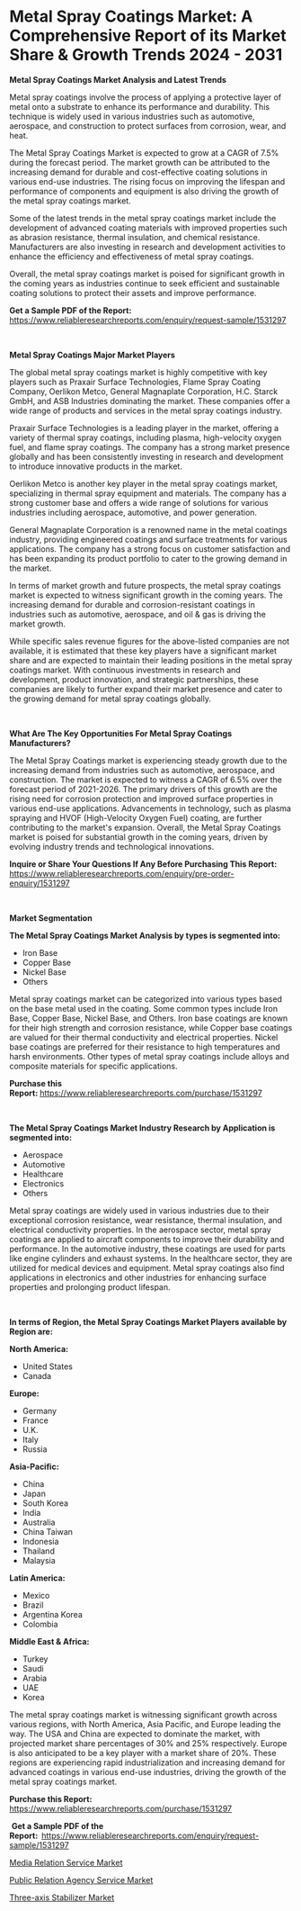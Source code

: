 <p><h1>Metal Spray Coatings Market: A Comprehensive Report of its Market Share & Growth Trends 2024 - 2031</h1></p><p><strong>Metal Spray Coatings Market Analysis and Latest Trends</strong></p>
<p><p>Metal spray coatings involve the process of applying a protective layer of metal onto a substrate to enhance its performance and durability. This technique is widely used in various industries such as automotive, aerospace, and construction to protect surfaces from corrosion, wear, and heat.</p><p>The Metal Spray Coatings Market is expected to grow at a CAGR of 7.5% during the forecast period. The market growth can be attributed to the increasing demand for durable and cost-effective coating solutions in various end-use industries. The rising focus on improving the lifespan and performance of components and equipment is also driving the growth of the metal spray coatings market.</p><p>Some of the latest trends in the metal spray coatings market include the development of advanced coating materials with improved properties such as abrasion resistance, thermal insulation, and chemical resistance. Manufacturers are also investing in research and development activities to enhance the efficiency and effectiveness of metal spray coatings.</p><p>Overall, the metal spray coatings market is poised for significant growth in the coming years as industries continue to seek efficient and sustainable coating solutions to protect their assets and improve performance.</p></p>
<p><strong>Get a Sample PDF of the Report:&nbsp;</strong> <a href="https://www.reliableresearchreports.com/enquiry/request-sample/1531297">https://www.reliableresearchreports.com/enquiry/request-sample/1531297</a></p>
<p>&nbsp;</p>
<p><strong>Metal Spray Coatings Major Market Players</strong></p>
<p><p>The global metal spray coatings market is highly competitive with key players such as Praxair Surface Technologies, Flame Spray Coating Company, Oerlikon Metco, General Magnaplate Corporation, H.C. Starck GmbH, and ASB Industries dominating the market. These companies offer a wide range of products and services in the metal spray coatings industry.</p><p>Praxair Surface Technologies is a leading player in the market, offering a variety of thermal spray coatings, including plasma, high-velocity oxygen fuel, and flame spray coatings. The company has a strong market presence globally and has been consistently investing in research and development to introduce innovative products in the market.</p><p>Oerlikon Metco is another key player in the metal spray coatings market, specializing in thermal spray equipment and materials. The company has a strong customer base and offers a wide range of solutions for various industries including aerospace, automotive, and power generation.</p><p>General Magnaplate Corporation is a renowned name in the metal coatings industry, providing engineered coatings and surface treatments for various applications. The company has a strong focus on customer satisfaction and has been expanding its product portfolio to cater to the growing demand in the market.</p><p>In terms of market growth and future prospects, the metal spray coatings market is expected to witness significant growth in the coming years. The increasing demand for durable and corrosion-resistant coatings in industries such as automotive, aerospace, and oil & gas is driving the market growth.</p><p>While specific sales revenue figures for the above-listed companies are not available, it is estimated that these key players have a significant market share and are expected to maintain their leading positions in the metal spray coatings market. With continuous investments in research and development, product innovation, and strategic partnerships, these companies are likely to further expand their market presence and cater to the growing demand for metal spray coatings globally.</p></p>
<p>&nbsp;</p>
<p><strong>What Are The Key Opportunities For Metal Spray Coatings Manufacturers?</strong></p>
<p><p>The Metal Spray Coatings market is experiencing steady growth due to the increasing demand from industries such as automotive, aerospace, and construction. The market is expected to witness a CAGR of 6.5% over the forecast period of 2021-2026. The primary drivers of this growth are the rising need for corrosion protection and improved surface properties in various end-use applications. Advancements in technology, such as plasma spraying and HVOF (High-Velocity Oxygen Fuel) coating, are further contributing to the market's expansion. Overall, the Metal Spray Coatings market is poised for substantial growth in the coming years, driven by evolving industry trends and technological innovations.</p></p>
<p><strong>Inquire or Share Your Questions If Any Before Purchasing This Report:</strong> <a href="https://www.reliableresearchreports.com/enquiry/pre-order-enquiry/1531297">https://www.reliableresearchreports.com/enquiry/pre-order-enquiry/1531297</a></p>
<p>&nbsp;</p>
<p><strong>Market Segmentation</strong></p>
<p><strong>The Metal Spray Coatings Market Analysis by types is segmented into:</strong></p>
<p><ul><li>Iron Base</li><li>Copper Base</li><li>Nickel Base</li><li>Others</li></ul></p>
<p><p>Metal spray coatings market can be categorized into various types based on the base metal used in the coating. Some common types include Iron Base, Copper Base, Nickel Base, and Others. Iron base coatings are known for their high strength and corrosion resistance, while Copper base coatings are valued for their thermal conductivity and electrical properties. Nickel base coatings are preferred for their resistance to high temperatures and harsh environments. Other types of metal spray coatings include alloys and composite materials for specific applications.</p></p>
<p><strong>Purchase this Report:&nbsp;</strong><a href="https://www.reliableresearchreports.com/purchase/1531297">https://www.reliableresearchreports.com/purchase/1531297</a></p>
<p>&nbsp;</p>
<p><strong>The Metal Spray Coatings Market Industry Research by Application is segmented into:</strong></p>
<p><ul><li>Aerospace</li><li>Automotive</li><li>Healthcare</li><li>Electronics</li><li>Others</li></ul></p>
<p><p>Metal spray coatings are widely used in various industries due to their exceptional corrosion resistance, wear resistance, thermal insulation, and electrical conductivity properties. In the aerospace sector, metal spray coatings are applied to aircraft components to improve their durability and performance. In the automotive industry, these coatings are used for parts like engine cylinders and exhaust systems. In the healthcare sector, they are utilized for medical devices and equipment. Metal spray coatings also find applications in electronics and other industries for enhancing surface properties and prolonging product lifespan.</p></p>
<p>&nbsp;</p>
<p><strong>In terms of Region, the Metal Spray Coatings Market Players available by Region are:</strong></p>
<p>
    <p> <strong> North America: </strong>
        <ul>
            <li>United States</li>
            <li>Canada</li>
        </ul>
        </p> 
    <p> <strong> Europe: </strong>
        <ul>
            <li>Germany</li>
            <li>France</li>
            <li>U.K.</li>
            <li>Italy</li>
            <li>Russia</li>
        </ul>
        </p> 
    <p> <strong> Asia-Pacific: </strong>
        <ul>
            <li>China</li>
            <li>Japan</li>
            <li>South Korea</li>
            <li>India</li>
            <li>Australia</li>
            <li>China Taiwan</li>
            <li>Indonesia</li>
            <li>Thailand</li>
            <li>Malaysia</li>
        </ul>
        </p> 
    <p> <strong> Latin America: </strong>
        <ul>
            <li>Mexico</li>
            <li>Brazil</li>
            <li>Argentina Korea</li>
            <li>Colombia</li>
        </ul>
        </p> 
    <p> <strong> Middle East & Africa: </strong>
        <ul>
            <li>Turkey</li>
            <li>Saudi</li>
            <li>Arabia</li>
            <li>UAE</li>
            <li>Korea</li>
        </ul>
    </p>
    </p>
<p><p>The metal spray coatings market is witnessing significant growth across various regions, with North America, Asia Pacific, and Europe leading the way. The USA and China are expected to dominate the market, with projected market share percentages of 30% and 25% respectively. Europe is also anticipated to be a key player with a market share of 20%. These regions are experiencing rapid industrialization and increasing demand for advanced coatings in various end-use industries, driving the growth of the metal spray coatings market.</p></p>
<p><strong>Purchase this Report: </strong><a href="https://www.reliableresearchreports.com/purchase/1531297">https://www.reliableresearchreports.com/purchase/1531297</a></p>
<p>&nbsp;<strong>Get a Sample PDF of the Report:&nbsp;&nbsp;</strong><a href="https://www.reliableresearchreports.com/enquiry/request-sample/1531297">https://www.reliableresearchreports.com/enquiry/request-sample/1531297</a></p>
<p><strong></strong></p>
<p><p><a href="https://view.publitas.com/reportprime-1/media-relation-service-market-size-global-industry-overview-market-segmentation-and-forecast-2023-to-2030/">Media Relation Service Market</a></p><p><a href="https://view.publitas.com/reportprime-1/public-relation-agency-service-market-challenges-opportunities-and-growth-drivers-and-major-market-players-forecasted-for-period-from-2023-2030/">Public Relation Agency Service Market</a></p><p><a href="https://view.publitas.com/reportprime-1/three-axis-stabilizer-market-challenges-opportunities-and-growth-drivers-and-major-market-players-forecasted-for-period-from-2023-2030/">Three-axis Stabilizer Market</a></p></p>